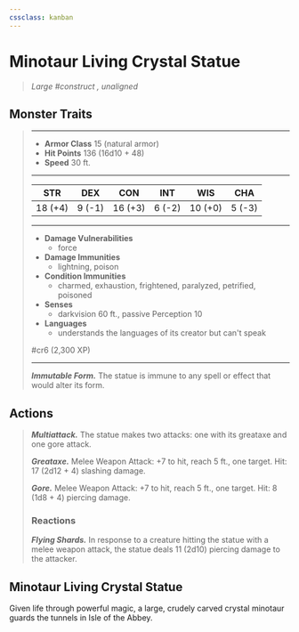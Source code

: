 ```yaml
---
cssclass: kanban
---
```


# Minotaur Living Crystal Statue
>*Large #construct , unaligned*
## Monster Traits
>___
>- **Armor Class** 15 (natural armor)
>- **Hit Points** 136 (16d10 + 48)
>- **Speed** 30 ft.
>___
>|STR|DEX|CON|INT|WIS|CHA|
>|:---:|:---:|:---:|:---:|:---:|:---:|
>|18 (+4)|9 (-1)|16 (+3)|6 (-2)|10 (+0)|5 (-3)|
>___
>- **Damage Vulnerabilities**
>	 - force
>- **Damage Immunities**
>	 - lightning, poison
>- **Condition Immunities**
>	 - charmed, exhaustion, frightened, paralyzed, petrified, poisoned
>- **Senses**
>	 - darkvision 60 ft., passive Perception 10
>- **Languages**
>	 - understands the languages of its creator but can't speak
>
> #cr6 (2,300 XP)
>___
>***Immutable Form.*** The statue is immune to any spell or effect that would alter its form.  
>
## Actions
>***Multiattack.*** The statue makes two attacks: one with its greataxe and one gore attack.  
>
>***Greataxe.*** Melee Weapon Attack: +7 to hit, reach 5 ft., one target. Hit: 17 (2d12 + 4) slashing damage.  
>
>***Gore.*** Melee Weapon Attack: +7 to hit, reach 5 ft., one target. Hit: 8 (1d8 + 4) piercing damage.  
>
>### Reactions
>***Flying Shards.*** In response to a creature hitting the statue with a melee weapon attack, the statue deals 11 (2d10) piercing damage to the attacker.
## Minotaur Living Crystal Statue
Given life through powerful magic, a large, crudely carved crystal minotaur guards the tunnels in Isle of the Abbey.